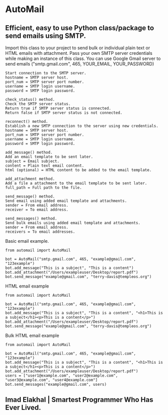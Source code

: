 # AutoMail
## Efficient, easy to use Python class/package to send emails using SMTP.

Import this class to your project to send bulk or individual plain text or HTML emails with attachment.
Pass your own SMTP server credentials while making an instance of this class.
You can use Google Gmail server to send emails ("smtp.gmail.com", 465, YOUR_EMAIL, YOUR_PASSWORD)

```
Start connection to the SMTP server.
hostname = SMTP server host.
port_num = SMTP server port number.
username = SMTP login username.
password = SMTP login password.
```

```
check_status() method.
Check the SMTP server status.
Return true if SMTP server status is connected.
Return false if SMTP server status is not connected.
```

```
reconnect() method.
Establish a new SMTP connection to the server using new credentials.
hostname = SMTP server host.
port_num = SMTP server port number.
username = SMTP login username.
password = SMTP login password.
```

```
add_message() method.
Add an email template to be sent later.
subject = Email subject.
content = Plain text email content.
html (optional) = HTML content to be added to the email template.
```

```
add_attachment method.
Add a file a attachment to the email template to be sent later.
full_path = Full path to the file.
```

```
send_message() method.
Send email using added email template and attachments.
sender = From email address.
receiver = To email address.
```

```
send_messages() method.
Send bulk emails using added email template and attachments.
sender = From email address.
receivers = To email addresses.
```

Basic email example.
```
from automail import AutoMail

bot = AutoMail("smtp.gmail.com", 465, "example@gmail.com", "123example")
bot.add_message("This is a subject", "This is a content")
bot.add_attachment("/Users/exampleuser/Desktop/report.pdf")
bot.send_message("example@gmail.com", "terry-davis@templeos.org")
```

HTML email example
```
from automail import AutoMail

bot = AutoMail("smtp.gmail.com", 465, "example@gmail.com", "123example")
bot.add_message("This is a subject", "This is a content", "<h1>This is a subject</h1><p>This is a content</p>")
bot.add_attachment("/Users/exampleuser/Desktop/report.pdf")
bot.send_message("example@gmail.com", "terry-davis@templeos.org")
```

Bulk HTML email example
```
from automail import AutoMail

bot = AutoMail("smtp.gmail.com", 465, "example@gmail.com", "123example")
bot.add_message("This is a subject", "This is a content", "<h1>This is a subject</h1><p>This is a content</p>")
bot.add_attachment("/Users/exampleuser/Desktop/report.pdf")
users = ["user1@example.com", "user2@example.com", "user3@example.com", "user4@example.com"]
bot.send_messages("example@gmail.com", users)
```

## Imad Elakhal | Smartest Programmer Who Has Ever Lived.
